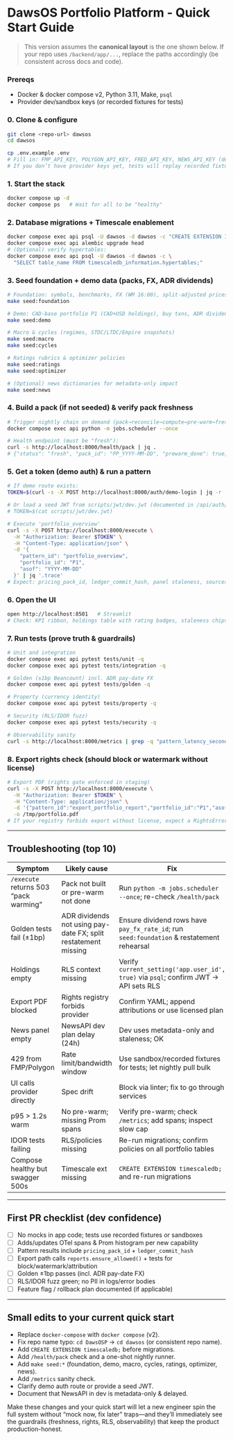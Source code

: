 # DawsOS Portfolio Platform - Quick Start Guide

> This version assumes the **canonical layout** is the one shown below. If your repo uses `/backend/app/...`, replace the paths accordingly (be consistent across docs and code).

### Prereqs

* Docker & docker compose v2, Python 3.11, Make, `psql`
* Provider dev/sandbox keys (or recorded fixtures for tests)

### 0. Clone & configure

```bash
git clone <repo-url> dawsos
cd dawsos

cp .env.example .env
# Fill in: FMP_API_KEY, POLYGON_API_KEY, FRED_API_KEY, NEWS_API_KEY (dev plan), AUTH_JWT_SECRET
# If you don’t have provider keys yet, tests will replay recorded fixtures; runtime calls still go through facades.
```

### 1. Start the stack

```bash
docker compose up -d
docker compose ps   # Wait for all to be "healthy"
```

### 2. Database migrations **+ Timescale enablement**

```bash
docker compose exec api psql -U dawsos -d dawsos -c "CREATE EXTENSION IF NOT EXISTS timescaledb;"
docker compose exec api alembic upgrade head
# (Optional) verify hypertables:
docker compose exec api psql -U dawsos -d dawsos -c \
  "SELECT table_name FROM timescaledb_information.hypertables;"
```

### 3. Seed **foundation + demo data** (packs, FX, ADR dividends)

```bash
# Foundation: symbols, benchmarks, FX (WM 16:00), split-adjusted prices, D0/D1 packs, rights registry, calendars
make seed:foundation

# Demo: CAD-base portfolio P1 (CAD+USD holdings), buy txns, ADR dividend with pay-date FX
make seed:demo

# Macro & cycles (regimes, STDC/LTDC/Empire snapshots)
make seed:macro
make seed:cycles

# Ratings rubrics & optimizer policies
make seed:ratings
make seed:optimizer

# (Optional) news dictionaries for metadata-only impact
make seed:news
```

### 4. Build a pack (if not seeded) & verify **pack freshness**

```bash
# Trigger nightly chain on demand (pack→reconcile→compute→pre-warm→fresh→alerts)
docker compose exec api python -m jobs.scheduler --once

# Health endpoint (must be "fresh"):
curl -s http://localhost:8000/health/pack | jq .
# {"status": "fresh", "pack_id": "PP_YYYY-MM-DD", "prewarm_done": true, ...}
```

### 5. Get a token (demo auth) & run a pattern

```bash
# If demo route exists:
TOKEN=$(curl -s -X POST http://localhost:8000/auth/demo-login | jq -r .access_token)

# Or load a seed JWT from scripts/jwt/dev.jwt (documented in /api/auth/README.md)
# TOKEN=$(cat scripts/jwt/dev.jwt)

# Execute 'portfolio_overview'
curl -s -X POST http://localhost:8000/execute \
  -H "Authorization: Bearer $TOKEN" \
  -H "Content-Type: application/json" \
  -d '{
    "pattern_id": "portfolio_overview",
    "portfolio_id": "P1",
    "asof": "YYYY-MM-DD"
  }' | jq '.trace'
# Expect: pricing_pack_id, ledger_commit_hash, panel staleness, sources
```

### 6. Open the UI

```bash
open http://localhost:8501   # Streamlit
# Check: KPI ribbon, holdings table with rating badges, staleness chips, Explain drawer
```

### 7. Run tests (prove truth & guardrails)

```bash
# Unit and integration
docker compose exec api pytest tests/unit -q
docker compose exec api pytest tests/integration -q

# Golden (±1bp Beancount) incl. ADR pay-date FX
docker compose exec api pytest tests/golden -q

# Property (currency identity)
docker compose exec api pytest tests/property -q

# Security (RLS/IDOR fuzz)
docker compose exec api pytest tests/security -q

# Observability sanity
curl -s http://localhost:8000/metrics | grep -q "pattern_latency_seconds_bucket"
```

### 8. Export rights check (should block or watermark without license)

```bash
# Export PDF (rights gate enforced in staging)
curl -s -X POST http://localhost:8000/execute \
  -H "Authorization: Bearer $TOKEN" \
  -H "Content-Type: application/json" \
  -d '{"pattern_id":"export_portfolio_report","portfolio_id":"P1","asof":"YYYY-MM-DD"}' \
  -o /tmp/portfolio.pdf
# If your registry forbids export without license, expect a RightsError (400); else, PDF with attributions footer.
```

---

## Troubleshooting (top 10)

| Symptom                               | Likely cause                                                   | Fix                                                                                       |
| ------------------------------------- | -------------------------------------------------------------- | ----------------------------------------------------------------------------------------- |
| `/execute` returns 503 “pack warming” | Pack not built or pre-warm not done                            | Run `python -m jobs.scheduler --once`; re-check `/health/pack`                            |
| Golden tests fail (±1bp)              | ADR dividends not using pay-date FX; split restatement missing | Ensure dividend rows have `pay_fx_rate_id`; run `seed:foundation` & restatement rehearsal |
| Holdings empty                        | RLS context missing                                            | Verify `current_setting('app.user_id', true)` via `psql`; confirm JWT → API sets RLS      |
| Export PDF blocked                    | Rights registry forbids provider                               | Confirm YAML; append attributions or use licensed plan                                    |
| News panel empty                      | NewsAPI dev plan delay (24h)                                   | Dev uses metadata-only and staleness; OK                                                  |
| 429 from FMP/Polygon                  | Rate limit/bandwidth window                                    | Use sandbox/recorded fixtures for tests; let nightly pull bulk                            |
| UI calls provider directly            | Spec drift                                                     | Block via linter; fix to go through services                                              |
| p95 > 1.2s warm                       | No pre-warm; missing Prom spans                                | Verify pre-warm; check `/metrics`; add spans; inspect slow cap                            |
| IDOR tests failing                    | RLS/policies missing                                           | Re-run migrations; confirm policies on all portfolio tables                               |
| Compose healthy but swagger 500s      | Timescale ext missing                                          | `CREATE EXTENSION timescaledb;` and re-run migrations                                     |

---

## First PR checklist (dev confidence)

* [ ] No mocks in app code; tests use recorded fixtures or sandboxes
* [ ] Adds/updates OTel spans & Prom histogram per new capability
* [ ] Pattern results include `pricing_pack_id` + `ledger_commit_hash`
* [ ] Export path calls `reports.ensure_allowed()` + tests for block/watermark/attribution
* [ ] Golden ±1bp passes (incl. ADR pay-date FX)
* [ ] RLS/IDOR fuzz green; no PII in logs/error bodies
* [ ] Feature flag / rollback plan documented (if applicable)

---

## Small edits to your current quick start

* Replace `docker-compose` with `docker compose` (v2).
* Fix repo name typo: `cd DawsOSP` → `cd dawsos` (or consistent repo name).
* Add `CREATE EXTENSION timescaledb;` before migrations.
* Add `/health/pack` check and a one-shot nightly runner.
* Add `make seed:*` (foundation, demo, macro, cycles, ratings, optimizer, news).
* Add `/metrics` sanity check.
* Clarify demo auth route or provide a seed JWT.
* Document that NewsAPI in dev is metadata-only & delayed.

Make these changes and your quick start will let a new engineer spin the full system without “mock now, fix later” traps—and they’ll immediately see the guardrails (freshness, rights, RLS, observability) that keep the product production-honest.
